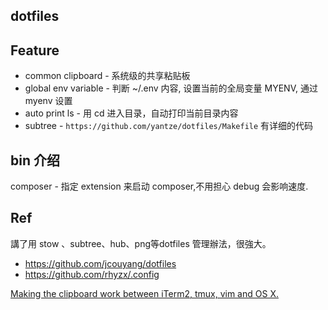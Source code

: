 dotfiles
---

## Feature
- common clipboard - 系统级的共享粘贴板
- global env variable - 判断 ~/.env 内容, 设置当前的全局变量 MYENV, 通过 myenv 设置
- auto print ls - 用 cd 进入目录，自动打印当前目录内容
- subtree - `https://github.com/yantze/dotfiles/Makefile` 有详细的代码

## bin 介绍
composer - 指定 extension 来启动 composer,不用担心 debug 会影响速度.

## Ref
講了用 stow 、subtree、hub、png等dotfiles 管理辦法，很強大。
- https://github.com/jcouyang/dotfiles
- https://github.com/rhyzx/.config

[Making the clipboard work between iTerm2, tmux, vim and OS X.](https://evertpot.com/osx-tmux-vim-copy-paste-clipboard/)

